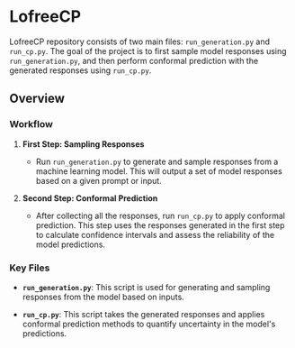 # LofreeCP

LofreeCP repository consists of two main files: `run_generation.py` and `run_cp.py`. The goal of the project is to first sample model responses using `run_generation.py`, and then perform conformal prediction with the generated responses using `run_cp.py`.

## Overview

### Workflow
1. **First Step: Sampling Responses**
    - Run `run_generation.py` to generate and sample responses from a machine learning model. This will output a set of model responses based on a given prompt or input.
  
2. **Second Step: Conformal Prediction**
    - After collecting all the responses, run `run_cp.py` to apply conformal prediction. This step uses the responses generated in the first step to calculate confidence intervals and assess the reliability of the model predictions.

### Key Files
- **`run_generation.py`**: This script is used for generating and sampling responses from the model based on inputs.
  
- **`run_cp.py`**: This script takes the generated responses and applies conformal prediction methods to quantify uncertainty in the model's predictions.
